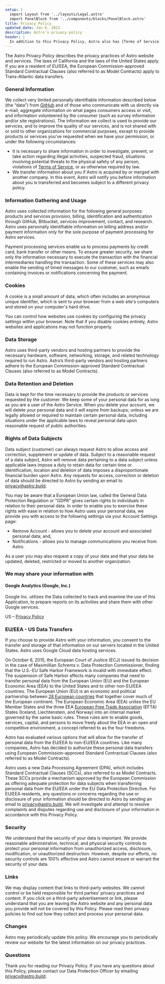 ```yaml
---
setup: |
  import Layout from '../layouts/Legal.astro'
  import PanelBlock from '../components/blocks/PanelBlock.astro'
title: Privacy Policy
updated_date: Jan 6, 2022
description: Astro's privacy policy
header: |
  In addition to this Privacy Policy, Astro also has [Terms of Service](/terms).
---
```


The Astro Privacy Policy describes the privacy practices of Astro website and services. The laws of California and the laws of the United States apply. If you are a resident of EU/EEA, the European Commission-approved Standard Contractual Clauses (also referred to as Model Contracts) apply to Trans-Atlantic data transfers.

### General Information

We collect very limited personally identifiable information described below (the “data”) from [GitHub](https://help.github.com/articles/github-privacy-policy/) and of those who communicate with us directly via e-mail, aggregate information on what pages consumers access or visit, and information volunteered by the consumer (such as survey information and/or site registrations). The information we collect is used to provide our services, and to improve the quality of our services, and is not shared with or sold to other organizations for commercial purposes, except to provide products or services you've requested when we have your permission, or under the following circumstances:

- It is necessary to share information in order to investigate, prevent, or take action regarding illegal activities, suspected fraud, situations involving potential threats to the physical safety of any person, violations of [Terms of Service](/terms), or as otherwise required by law.
- We transfer information about you if Astro is acquired by or merged with another company. In this event, Astro will notify you before information about you is transferred and becomes subject to a different privacy policy.

### Information Gathering and Usage

Astro uses collected information for the following general purposes: products and services provision, billing, identification and authentication through GitHub, Bitbucket, services improvement, contact, and research. Astro uses personally identifiable information on billing address and/or payment information only for the sole purpose of payment processing for Astro services.

Payment processing services enable us to process payments by credit card, bank transfer or other means. To ensure greater security, we share only the information necessary to execute the transaction with the financial intermediaries handling the transaction. Some of these services may also enable the sending of timed messages to our customer, such as emails containing invoices or notifications concerning the payment.

### Cookies

A cookie is a small amount of data, which often includes an anonymous unique identifier, which is sent to your browser from a web site's computers and stored on your computer's hard drive.

You can control how websites use cookies by configuring the privacy settings within your browser. Note that if you disable cookies entirely, Astro websites and applications may not function properly.

### Data Storage

Astro uses third-party vendors and hosting partners to provide the necessary hardware, software, networking, storage, and related technology required to run Astro. Astro’s third-party vendors and hosting partners adhere to the European Commission-approved Standard Contractual Clauses (also referred to as Model Contracts).

### Data Retention and Deletion

Data is kept for the time necessary to provide the products or services requested by the customer. We keep some of your personal data for as long as you are a user of the Astro Service. When you delete your account, we will delete your personal data and it will expire from backups; unless we are legally allowed or required to maintain certain personal data, including situations under the applicable laws to reveal personal data upon reasonable request of public authorities.

### Rights of Data Subjects

Data subject (customer) can always request Astro to allow access and correction, supplement or update of data. Subject to a reasonable request of a data subject, Astro will remove data pertaining to a data subject unless applicable laws impose a duty to retain data for certain time or identification, location and deletion of data imposes a disproportionate financial burden upon Astro. Any requests for access, correction or deletion of data should be directed to Astro by sending an email to [privacy@astro.build](mailto:privacy@astro.build).

You may be aware that a European Union law, called the General Data Protection Regulation or "GDPR" gives certain rights to individuals in relation to their personal data. In order to enable you to exercise these rights with ease in relation to how Astro uses your personal data, we provide you with access to the following settings via your Account Settings page:

- Remove Account - allows you to delete your account and associated personal data; and,
- Notifications - allows you to manage communications you receive from Astro.

As a user you may also request a copy of your data and that your data be updated, deleted, restricted or moved to another organization.

### We may share your information with

<PanelBlock>
    
#### Google Analytics (Google, Inc.)
    
Google Inc. utilizes the Data collected to track and examine the use of this Application, to prepare reports on its activities and share them with other Google services.

US – [Privacy Policy](https://www.google.com/intl/en/policies/privacy/)

</PanelBlock>

### EU/EEA - US Data Transfers

If you choose to provide Astro with your information, you consent to the transfer and storage of that information on our servers located in the United States. Astro uses Google Cloud data hosting services.

On October 6, 2015, the European Court of Justice (ECJ) issued its decision in the case of Maximillian Schrems v. Data Protection Commissioner, finding that the U.S.-EU Safe Harbor Framework is invalid with immediate effect. The suspension of Safe Harbor affects many companies that need to transfer personal data from the European Union (EU) and the European Economic Area (EEA) to the United States and to other non-EU/EEA countries. The European Union (EU) is an economic and political partnership between [28 European countries](http://europa.eu/about-eu/countries/member-countries/index_en.htm) that together cover much of the European continent. The European Economic Area (EEA) unites the EU Member States and the three EEA [European Free Trade Association](http://www.efta.int/about-efta/european-free-trade-association) (EFTA) States (Iceland, Liechtenstein, and Norway) into an internal market governed by the same basic rules. These rules aim to enable goods, services, capital, and persons to move freely about the EEA in an open and competitive environment, a concept referred to as the four freedoms.

Astro has evaluated various options that will allow for the transfer of personal data from the EU/EEA to non-EU/EEA countries. Like many companies, Astro has decided to authorize these personal data transfers using European Commission-approved Standard Contractual Clauses (also referred to as Model Contracts).

Astro uses a new Data Processing Agreement (DPA), which includes Standard Contractual Clauses (SCCs), also referred to as Model Contracts. These SCCs provide a mechanism approved by the European Commission as offering adequate protection for data subjects when transferring personal data from the EU/EEA under the EU Data Protection Directive. For EU/EEA residents, any questions or concerns regarding the use or disclosure of your information should be directed to Astro by sending an email to [privacy@astro.build](mailto:privacy@astro.build). We will investigate and attempt to resolve complaints and disputes regarding use and disclosure of your information in accordance with this Privacy Policy.

### Security

We understand that the security of your data is important. We provide reasonable administrative, technical, and physical security controls to protect your personal information from unauthorized access, disclosure, modification, or unauthorized destruction. However, despite our efforts, no security controls are 100% effective and Astro cannot ensure or warrant the security of your data.

### Links

We may display content that links to third-party websites. We cannot control or be held responsible for third parties’ privacy practices and content. If you click on a third-party advertisement or link, please understand that you are leaving the Astro website and any personal data you provide will not be covered by this Policy. Please read their privacy policies to find out how they collect and process your personal data.

### Changes

Astro may periodically update this policy. We encourage you to periodically review our website for the latest information on our privacy practices.

### Questions

Thank you for reading our Privacy Policy. If you have any questions about this Policy, please contact our Data Protection Officer by emailing [privacy@astro.build](mailto:privacy@astro.build).
